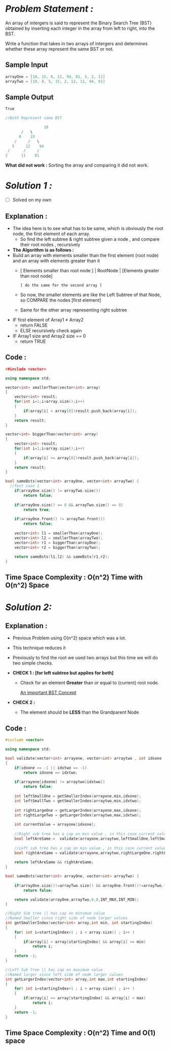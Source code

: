 # *Problem Statement :*

An array of intergers is said to represent the Binary Search Tree (BST) obtained by inserting each integer in the array from left to right, into the BST.

Write a function that takes in two arrays of intergers and determines whether these array represent the same BST or not.

## Sample Input

```cpp
arrayOne = [10, 15, 8, 12, 94, 81, 5, 2, 11]
arrayTwo = [10, 8, 5, 15, 2, 12, 11, 94, 81]
```

## Sample Output

```cpp
True

//Both Represent same BST

				 10
       /   \
      8    15
    /     /   \
   5     12    94
 /      /     /
2      11    81
```

**What did not work :** Sorting the array and comparing it did not work.

# *Solution 1 :*

- [ ]  Solved on my own

## Explanation :

- The idea here is to see what has to be same, which is obviously the root node, the first element of each array.
    - So find the left subtree & right subtree given a node , and compare their root nodes , recursively
- **The Algorithm is as follows :**
- Build an array with elements smaller than the first element (root node) and an array with elements greater than it
    - [ Elements smaller than root node ] | RootNode | [Elements greater than root node]

          [ do the same for the second array ]

    - So now, the smaller elements are like the Left Subtree of that Node, so COMPARE the nodes [first element]
    - Same for the other array representing right subtree
- IF first element of Array1 ≠ Array2
    - return FALSE
    - ELSE recursively check again
- IF Array1 size and Array2 size == 0
    - return TRUE

## Code :

```cpp
##include <vector>

using namespace std;

vector<int> smallerThan(vector<int> array)
{
	vector<int> result;
	for(int i=1;i<array.size();i++)
	{
		if(array[i] < array[0])result.push_back(array[i]);
	}
	return result;
}

vector<int> biggerThan(vector<int> array)
{
	vector<int> result;
	for(int i=1;i<array.size();i++)
	{
		if(array[i] >= array[0])result.push_back(array[i]);
	}
	return result;
}

bool sameBsts(vector<int> arrayOne, vector<int> arrayTwo) {
  //Test case 1
	if(arrayOne.size() != arrayTwo.size())
		return false;
	
	if(arrayOne.size() == 0 && arrayTwo.size() == 0)
		return true;
	
	if(arrayOne.front() != arrayTwo.front())
		return false;
	
	vector<int> l1 = smallerThan(arrayOne); 
	vector<int> l2 = smallerThan(arrayTwo);
	vector<int> r1 = biggerThan(arrayOne);
	vector<int> r2 = biggerThan(arrayTwo);
	
	return sameBsts(l1,l2) && sameBsts(r1,r2);
}
```

## Time Space Complexity : O(n^2) Time with O(n^2) Space

# *Solution  2:*

## Explanation :

- Previous Problem using O(n^2) space which was a lot.
- This technique reduces it
- Previously to find the root we used two arrays but this time we will do two simple checks.
- **CHECK 1  : [for left subtree but applies for both]**
    - Check for an element **Greater** than or equal to (current) root node.

        [An important BST Concept](https://www.notion.so/An-important-BST-Concept-6a5af565f54045ea838227aaf68cb3bb)

- **CHECK 2 :**
    - The element should be **LESS** than the Grandparent Node

## Code :

```cpp
#include <vector>

using namespace std;

bool validate(vector<int> arrayone, vector<int> arraytwo , int idxone , int idxtwo , int max , int min)
{
	if(idxone == -1 || idxtwo == -1)
		return idxone == idxtwo;
	
	if(arrayone[idxone] != arraytwo[idxtwo])
		return false;
	
	int leftSmallOne = getSmallerIndex(arrayone,min,idxone);
	int leftSmallTwo = getSmallerIndex(arraytwo,min,idxtwo);
		
	int rightLargeOne = getLargerIndex(arrayone,max,idxone);
	int rightLargeTwo = getLargerIndex(arraytwo,max,idxtwo);
	
	int currentValue = arrayone[idxone];
	
	//Right sub tree has a cap on min value , in this case current value is the parent node for the upcoming function
	bool leftAreSame =  validate(arrayone,arraytwo,leftSmallOne,leftSmallTwo,currentValue,min); 
	
	//Left sub tree has a cap on min value , in this case current value is the parent node for the upcoming function
	bool rightAreSame = validate(arrayone,arraytwo,rightLargeOne,rightLargeTwo,max,currentValue);
		
	return leftAreSame && rightAreSame;
}

bool sameBsts(vector<int> arrayOne, vector<int> arrayTwo) {
  
	if(arrayOne.size()!=arrayTwo.size() && arrayOne.front()!=arrayTwo.front())
		return false;

	return validate(arrayOne,arrayTwo,0,0,INT_MAX,INT_MIN);
}

//Right Sub tree || has cap on minimum value
//Named Smaller since right side of node larger values
int getSmallerIndex(vector<int> array,int min, int startingIndex)
{
	for( int i=startingIndex+1 ; i < array.size() ; i++ )
	{
		if(array[i] < array[startingIndex] && array[i] >= min)
			return i;
	}
	return -1;
}

//Left Sub Tree || has cap on maximum value
//Named larger since left side of node larger values
int getLargerIndex(vector<int> array,int max,int startingIndex)
{
	for( int i=startingIndex+1 ; i < array.size() ; i++ )
	{
		if(array[i] >= array[startingIndex] && array[i] < max)
			return i;
	}
	return -1;
}
```

## Time Space Complexity : O(n^2) Time and O(1) space